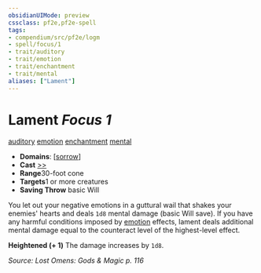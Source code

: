 ```yaml
---
obsidianUIMode: preview
cssclass: pf2e,pf2e-spell
tags:
- compendium/src/pf2e/logm
- spell/focus/1
- trait/auditory
- trait/emotion
- trait/enchantment
- trait/mental
aliases: ["Lament"]
---
```

# Lament *Focus 1*   
[auditory](../../rules/traits/auditory.md)  [emotion](../../rules/traits/emotion.md)  [enchantment](../../rules/traits/enchantment.md)  [mental](../../rules/traits/mental.md)  

- **Domains**: [[sorrow](../setting/domains.md#Sorrow)]
- **Cast** [>>](../../rules/core-rulebook/chapter-9-playing-the-game.md#Actions "Two-Action") 
- **Range**30-foot cone
- **Targets**1 or more creatures
- **Saving Throw**  basic Will

You let out your negative emotions in a guttural wail that shakes your enemies' hearts and deals `1d8` mental damage (basic Will save). If you have any harmful conditions imposed by [emotion](../../rules/traits/emotion.md) effects, lament deals additional mental damage equal to the counteract level of the highest-level effect.

**Heightened (+ 1)** The damage increases by `1d8`.

*Source: Lost Omens: Gods & Magic p. 116*